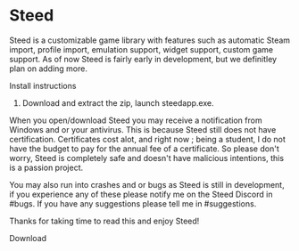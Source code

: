 # Steed
Steed is a customizable game library with features such as automatic Steam import, profile import, emulation support, widget support, custom game support. As of now Steed is fairly early in development, but we definitley plan on adding more.

Install instructions
1. Download and extract the zip, launch steedapp.exe.

When you open/download Steed you may receive a notification from Windows and or your antivirus.
This is because Steed still does not have certification. Certificates cost alot, and right now
; being a student, I do not have the budget to pay for the annual fee of a certificate. So please
don't worry, Steed is completely safe and doesn't have malicious intentions, this is a passion project.

You may also run into crashes and or bugs as Steed is still in development, if you experience any of these
please notify me on the Steed Discord in #bugs. If you have any suggestions please tell me in #suggestions.

Thanks for taking time to read this and enjoy Steed!

Download
